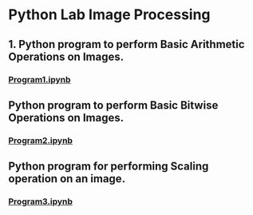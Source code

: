 # Python Lab Image Processing

## 1. Python program to perform Basic Arithmetic Operations on Images.
### [Program1.ipynb](Program1/Program1.ipynb)

## Python program to perform Basic Bitwise Operations on Images.
### [Program2.ipynb](Program2/Program2.ipynb)

## Python program for performing Scaling operation on an image.
### [Program3.ipynb](Program3/Program3.ipynb)

